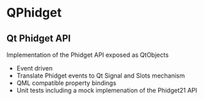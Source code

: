 # QPhidget


## Qt Phidget API
Implementation of the Phidget API exposed as QtObjects

* Event driven
* Translate Phidget events to Qt Signal and Slots mechanism
* QML compatible property bindings
* Unit tests including a mock implemenation of the Phidget21 API

